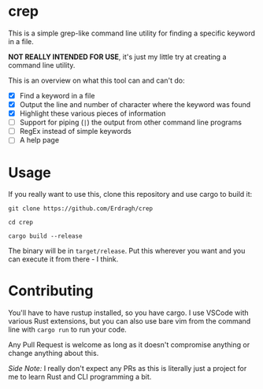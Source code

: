 # crep
This is a simple grep-like command line utility for finding a specific keyword in a file.

**NOT REALLY INTENDED FOR USE**, it's just my little try at creating a command line utility.

This is an overview on what this tool can and can't do:

- [x] Find a keyword in a file
- [x] Output the line and number of character where the keyword was found
- [x] Highlight these various pieces of information
- [ ] Support for piping (`|`) the output from other command line programs
- [ ] RegEx instead of simple keywords
- [ ] A help page

# Usage
If you really want to use this, clone this repository and use cargo to build it:
```
git clone https://github.com/Erdragh/crep
```
```
cd crep
```
```
cargo build --release
```
The binary will be in `target/release`. Put this wherever you want and you can execute it from there - I think.

# Contributing
You'll have to have rustup installed, so you have cargo. I use VSCode with various Rust extensions, but you can also use bare vim from the command line with `cargo run` to run your code. 

Any Pull Request is welcome as long as it doesn't compromise anything or change anything about this.

*Side Note:* I really don't expect any PRs as this is literally just a project for me to learn Rust and CLI programming a bit.
